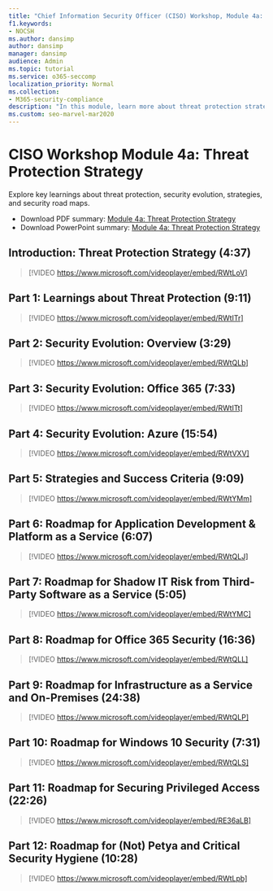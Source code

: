 ```yaml
---
title: "Chief Information Security Officer (CISO) Workshop, Module 4a: Threat Protection Strategy"
f1.keywords:
- NOCSH
ms.author: dansimp
author: dansimp
manager: dansimp
audience: Admin
ms.topic: tutorial
ms.service: o365-seccomp
localization_priority: Normal
ms.collection:
- M365-security-compliance
description: "In this module, learn more about threat protection strategies, security roadmaps, and security evolution."
ms.custom: seo-marvel-mar2020
---
```


# CISO Workshop Module 4a: Threat Protection Strategy

Explore key learnings about threat protection, security evolution, strategies, and security road maps.

- Download PDF summary: [Module 4a: Threat Protection Strategy](../../media/ciso-workshop-4a-threat-protection.pdf)
- Download PowerPoint summary: [Module 4a: Threat Protection Strategy](https://docs.microsoft.com/microsoft-365/security/media/ciso-workshop-4a-threat-protection.pptx)

## Introduction: Threat Protection Strategy (4:37)

> [!VIDEO https://www.microsoft.com/videoplayer/embed/RWtLoV]

## Part 1: Learnings about Threat Protection (9:11)

> [!VIDEO https://www.microsoft.com/videoplayer/embed/RWtITr]

## Part 2: Security Evolution: Overview (3:29)

> [!VIDEO https://www.microsoft.com/videoplayer/embed/RWtQLb]

## Part 3: Security Evolution: Office 365 (7:33)

> [!VIDEO https://www.microsoft.com/videoplayer/embed/RWtITt]

## Part 4: Security Evolution: Azure (15:54)

> [!VIDEO https://www.microsoft.com/videoplayer/embed/RWtVXV]

## Part 5: Strategies and Success Criteria (9:09)

> [!VIDEO https://www.microsoft.com/videoplayer/embed/RWtYMm]

## Part 6: Roadmap for Application Development & Platform as a Service (6:07)

> [!VIDEO https://www.microsoft.com/videoplayer/embed/RWtQLJ]

## Part 7: Roadmap for Shadow IT Risk from Third-Party Software as a Service (5:05)

> [!VIDEO https://www.microsoft.com/videoplayer/embed/RWtYMC]

## Part 8: Roadmap for Office 365 Security (16:36)

> [!VIDEO https://www.microsoft.com/videoplayer/embed/RWtQLL]

## Part 9: Roadmap for Infrastructure as a Service and On-Premises (24:38)

> [!VIDEO https://www.microsoft.com/videoplayer/embed/RWtQLP]

## Part 10: Roadmap for Windows 10 Security (7:31)

> [!VIDEO https://www.microsoft.com/videoplayer/embed/RWtQLS]

## Part 11: Roadmap for Securing Privileged Access (22:26)

> [!VIDEO https://www.microsoft.com/videoplayer/embed/RE36aLB]

## Part 12: Roadmap for (Not) Petya and Critical Security Hygiene (10:28)

> [!VIDEO https://www.microsoft.com/videoplayer/embed/RWtLpb]
